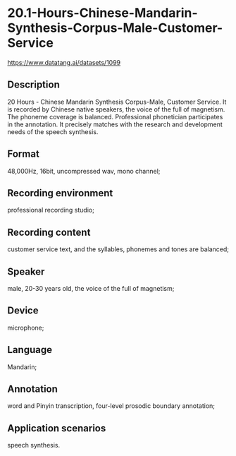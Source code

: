 # 20.1-Hours-Chinese-Mandarin-Synthesis-Corpus-Male-Customer-Service
https://www.datatang.ai/datasets/1099

## Description
20 Hours - Chinese Mandarin Synthesis Corpus-Male, Customer Service. It is recorded by Chinese native speakers, the voice of the full of magnetism. The phoneme coverage is balanced. Professional phonetician participates in the annotation. It precisely matches with the research and development needs of the speech synthesis.

## Format
48,000Hz, 16bit, uncompressed wav, mono channel;

## Recording environment
professional recording studio;

## Recording content
customer service text, and the syllables, phonemes and tones are balanced;

## Speaker
male, 20-30 years old, the voice of the full of magnetism;

## Device
microphone;

## Language
Mandarin;

## Annotation
word and Pinyin transcription, four-level prosodic boundary annotation;

## Application scenarios
speech synthesis.
